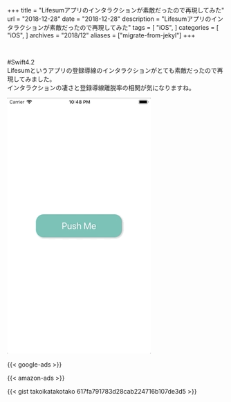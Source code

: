 +++
title = "Lifesumアプリのインタラクションが素敵だったので再現してみた"
url = "2018-12-28"
date = "2018-12-28"
description = "Lifesumアプリのインタラクションが素敵だったので再現してみた"
tags = [
  "iOS",
]
categories = [
    "iOS",
]
archives = "2018/12"
aliases = ["migrate-from-jekyl"]
+++

<br>

#Swift4.2  
Lifesumというアプリの登録導線のインタラクションがとても素敵だったので再現してみました。  
インタラクションの凄さと登録導線離脱率の相関が気になりますね。  

![alt](1.gif)

<!-- Google Ads -->
{{< google-ads >}}

<!-- Amazon Ads -->
{{< amazon-ads >}}


{{< gist takoikatakotako 617fa791783d28cab224716b107de3d5 >}}

